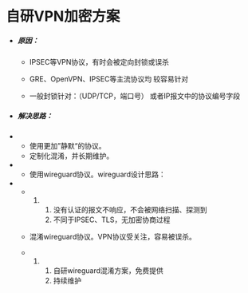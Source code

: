 

# 自研VPN加密方案

- ##### 原因：

  -  IPSEC等VPN协议，有时会被定向封锁或误杀

  - GRE、OpenVPN、IPSEC等主流协议均
     较容易针对

  - 一般封锁针对：（UDP/TCP，端口号） 或者IP报文中的协议编号字段

    

- ##### 解决思路：

- - 使用更加”静默“的协议。
  - 定制化混淆，并长期维护。

- - 使用wireguard协议。wireguard设计思路：

- - 1. 1. 没有认证的报文不响应，不会被网络扫描、探测到
       2. 不同于IPSEC、TLS，无加密协商过程

  - 混淆wireguard协议。VPN协议受关注，容易被误杀。
  - 1. 1. 自研wireguard混淆方案，免费提供
       2. 持续维护


